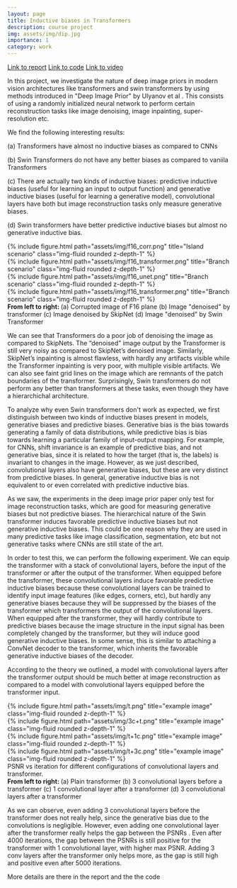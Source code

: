 ```yaml
---
layout: page
title: Inductive biases in Transformers
description: course project
img: assets/img/dip.jpg
importance: 1
category: work
---
```


<a href="../../assets/pdf/image_priors_report.pdf" class="btn btn-sm z-depth-1" role="button">Link to report</a>  <a href="https://github.com/SriramB-98/deep-image-priors" class="btn btn-sm z-depth-1" role="button">Link to code</a> <a href="https://www.youtube.com/watch?v=FmNvQclUB9Q" class="btn btn-sm z-depth-1" role="button">Link to video</a>


In this project, we investigate the nature of deep image priors in modern vision architectures like transformers and swin transformers by using methods introduced in "Deep Image Prior" by Ulyanov et al . This consists of using a randomly initialized neural network to perform certain reconstruction tasks like image denoising, image inpainting, super-resolution etc.

We find the following interesting results:

(a) Transformers have almost no inductive biases as compared to CNNs

(b) Swin Transformers do not have any better biases as compared to vaniila Transformers

(c) There are actually two kinds of inductive biases: predictive inductive biases (useful for learning an input to output function) and generative inductive biases (useful for learning a generative model), convolutional layers have both but image reconstruction tasks only measure generative biases. 

(d) Swin transformers have better predictive inductive biases but almost no generative inductive bias.

<div class="row">
    <div class="col-sm mt-3 mt-md-0">
        {% include figure.html path="assets/img/f16_corr.png" title="Island scenario" class="img-fluid rounded z-depth-1" %}
    </div>
     <div class="col-sm mt-3 mt-md-0">
        {% include figure.html path="assets/img/f16_transformer.png" title="Branch scenario" class="img-fluid rounded z-depth-1" %}
    </div>
    <div class="col-sm mt-3 mt-md-0">
        {% include figure.html path="assets/img/f16_unet.png" title="Branch scenario" class="img-fluid rounded z-depth-1" %}
    </div>
    <div class="col-sm mt-3 mt-md-0">
        {% include figure.html path="assets/img/f16_transformer.png" title="Branch scenario" class="img-fluid rounded z-depth-1" %}
    </div>
</div>
<div class="caption">
    <b>From left to right: </b> (a) Corrupted image of F16 plane (b) Image "denoised" by transformer (c) Image denoised by SkipNet (d) Image "denoised" by Swin Transformer
</div>

We can see that Transformers do a poor job of denoising the image as compared to SkipNets. The
“denoised” image output by the Transformer is still very noisy as compared to SkipNet’s denoised
image. Similarly, SkipNet’s inpainting is almost flawless, with hardly any artifacts visible while the
Transformer inpainting is very poor, with multiple visible artifacts. We can also see faint grid lines
on the image which are remnants of the patch boundaries of the transformer. Surprisingly, Swin
transformers do not perform any better than transformers at these tasks, even though they have a
hierarchichal architecture.

To analyze why even Swin transformers don't work as expected, we first distinguish between two kinds of inductive biases present in models, generative biases and predictive biases. Generative bias is the bias towards generating a family of data distributions, while predictive bias is bias towards learning a particular family of input-output mapping. For example, for CNNs, shift invariance is an example of predictive bias, and not generative bias, since it is related to how the target (that is, the labels) is invariant to changes in the image. However, as we just described, convolutional layers also have generative biases, but these are very distinct from predictive biases. In general, generative inductive bias is not equivalent to or even correlated with predictive inductive bias.

As we saw, the experiments in the deep image prior paper only test for image reconstruction tasks, which are good for measuring generative biases but not predictive biases. The hierarchical nature of the Swin transformer induces favorable predictive inductive biases but not generative inductive biases. This could be one reason why they are used in many predictive tasks like image classification, segmentation, etc but not generative tasks where CNNs are still state of the art. 

In order to test this, we can perform the following experiment. We can equip the transformer with a stack of convolutional layers, before the input of the transformer or after the output of the transformer. When equipped before the transformer, these convolutional layers induce favorable predictive inductive biases because these convolutional layers can be trained to identify input image features (like edges, corners, etc), but hardly any generative biases because they will be suppressed by the biases of the transformer which transformers the output of the convolutional layers. When equipped after the transformer, they will hardly contribute to predictive biases because the image structure in the input signal has been completely changed by the transformer, but they will induce good generative inductive biases. In some sense, this is similar to attaching a ConvNet decoder to the transformer, which inherits the favorable generative inductive biases of the decoder.

According to the theory we outlined, a model with convolutional layers after the transformer output should be much better at image reconstruction as compared to a model with convolutional layers equipped before the transformer input.


<div class="row">
    <div class="col-sm mt-3 mt-md-0">
        {% include figure.html path="assets/img/t.png" title="example image" class="img-fluid rounded z-depth-1" %}
    </div>
    <div class="col-sm mt-3 mt-md-0">
        {% include figure.html path="assets/img/3c+t.png" title="example image" class="img-fluid rounded z-depth-1" %}
    </div>
    <div class="col-sm mt-3 mt-md-0">
        {% include figure.html path="assets/img/t+1c.png" title="example image" class="img-fluid rounded z-depth-1" %}
    </div>
    <div class="col-sm mt-3 mt-md-0">
        {% include figure.html path="assets/img/t+3c.png" title="example image" class="img-fluid rounded z-depth-1" %}
    </div>
</div>

<div class="caption">
    PSNR vs iteration for different configurations of convolutional layers and transformer. <br />
    <b>From left to right: </b> (a) Plain transformer  (b) 3 convolutional layers before a transformer (c) 1 convolutional layer after a transformer (d) 3 convolutional layers after a transformer
</div>

As we can observe, even adding 3 convolutional layers before the transformer does not really help, since the generative bias due to the convolutions is negligible. However, even adding one convolutional layer after the transformer really helps the gap between the PSNRs . Even after 4000 iterations, the gap between the PSNRs is still positive for the transformer with 1 convolutional layer, with higher max PSNR. Adding 3 conv layers after the transformer only helps more, as the gap is still high and positive even after 5000 iterations.

More details are there in the report and the the code